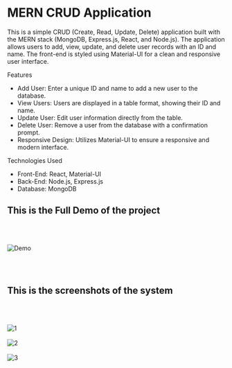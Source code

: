 <h1>MERN CRUD Application</h1>

This is a simple CRUD (Create, Read, Update, Delete) application built with the MERN stack (MongoDB, Express.js, React, and Node.js). The application allows users to add, view, update, and delete user records with an ID and name. The front-end is styled using Material-UI for a clean and responsive user interface.

Features
<ul>
<li>Add User: Enter a unique ID and name to add a new user to the database.</li>
<li>View Users: Users are displayed in a table format, showing their ID and name.</li>
<li>Update User: Edit user information directly from the table.</li>
<li>Delete User: Remove a user from the database with a confirmation prompt.</li>
<li>Responsive Design: Utilizes Material-UI to ensure a responsive and modern interface.</li>
</ul>

Technologies Used
<ul>
<li>Front-End: React, Material-UI</li>
<li>Back-End: Node.js, Express.js</li>
<li>Database: MongoDB</li>
</ul>

<h2>This is the Full Demo of the project</h2><br><br>

![Demo](https://github.com/kusha2000/mern-crud/assets/127003267/eda8aca9-b8ca-4303-b40e-6ed7e785147b)


<br><br>
<h2>This is the screenshots of the system</h2><br><br>

![1](https://github.com/kusha2000/mern-crud/assets/127003267/7ce20309-e059-4e64-a1d8-7375f619c44a)<br><br>
![2](https://github.com/kusha2000/mern-crud/assets/127003267/fa086423-4756-48bc-b2f2-17b31abbdf4d)<br><br>
![3](https://github.com/kusha2000/mern-crud/assets/127003267/9cc81930-f1a2-43f1-abc4-7d56c9551d3e)<br><br>
